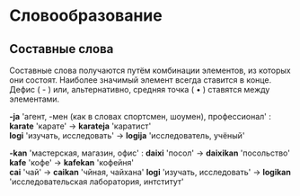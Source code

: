 # Словообразование

## Составные слова

Составные слова получаются путём комбинации элементов, из которых они состоят. Наиболее значимый элемент всегда ставится в конце. Дефис ( - ) или, альтернативно, средняя точка ( • ) ставятся между элементами.

**-ja**
'агент, -мен (как в словах спортсмен, шоумен), профессионал' :  
**karate**
'карате'
→ **karateja**
'каратист'  
**logi**
'изучать, исследовать'
→ **logija**
'исследователь, учёный'

**-kan**
'мастерская, магазин, офис' :
**daixi**
'посол'
→ **daixikan**
'посольство'  
**kafe**
'кофе'
→ **kafekan**
'кофейня'  
**cai**
'чай'
→ **caikan**
'чйная, чайхана'
**logi**
'изучать, исследовать'
→ **logikan**
'исследовательская лаборатория, интститут'

